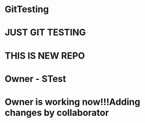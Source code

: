 # GitTesting
JUST GIT TESTING
========================
THIS IS NEW REPO
========================
Owner - STest
====================
Owner is working now!!!Adding changes by collaborator
====================